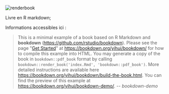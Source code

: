 ![renderbook](https://github.com/tim-montmorency/543-traitement-video/workflows/renderbook/badge.svg)

Livre en R markdown; 


Informations accessibles ici : 

> This is a minimal example of a book based on R Markdown and **bookdown** (https://github.com/rstudio/bookdown). Please see the page "[Get Started](https://bookdown.org/yihui/bookdown/get-started.html)" at https://bookdown.org/yihui/bookdown/ for how to compile this example into HTML. You may generate a copy of the book in `bookdown::pdf_book` format by calling `bookdown::render_book('index.Rmd', 'bookdown::pdf_book')`. More detailed instructions are available here https://bookdown.org/yihui/bookdown/build-the-book.html.
> You can find the preview of this example at https://bookdown.org/yihui/bookdown-demo/.
> -- <cite>bookdown-demo</cite>

